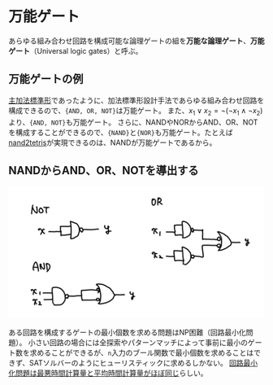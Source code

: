 # 万能ゲート

あらゆる組み合わせ回路を構成可能な論理ゲートの組を**万能な論理ゲート**、**万能ゲート**（Universal logic gates）と呼ぶ。

## 万能ゲートの例

[主加法標準形](./sop.md)であったように、加法標準形設計手法であらゆる組み合わせ回路を構成できるので、`{AND, OR, NOT}`は万能ゲート。
また、$x_1 \lor x_2 = \lnot (\lnot x_1 \land \lnot x_2)$より、`{AND, NOT}`も万能ゲート。
さらに、NANDやNORからAND、OR、NOTを構成することができるので、`{NAND}`と`{NOR}`も万能ゲート。たとえば[nand2tetris](https://www.nand2tetris.org/)が実現できるのは、NANDが万能ゲートであるから。

## NANDからAND、OR、NOTを導出する

![NANDからAND、OR、NOTを導出する](./figs/nand2.jpeg)

ある回路を構成するゲートの最小個数を求める問題はNP困難（回路最小化問題）。
小さい回路の場合には全探索やパターンマッチによって事前に最小のゲート数を求めることができるが、`n`入力のブール関数で最小個数を求めることはできず、SATソルバーのようにヒューリスティックに求めるしかない。
[回路最小化問題は最悪時間計算量と平均時間計算量がほぼ同じ](https://seeds.nii.ac.jp/seeds/2022-hirahara#:~:text=%E7%A7%81%E3%81%AF%E5%9B%9E%E8%B7%AF%E6%9C%80%E5%B0%8F%E5%8C%96%E5%95%8F%E9%A1%8C%E3%81%A8%E5%91%BC%E3%81%B0%E3%82%8C%E3%82%8B%E3%80%81%E5%85%A5%E5%8A%9B%E3%81%A8%E3%81%97%E3%81%A6%E4%B8%8E%E3%81%88%E3%82%89%E3%82%8C%E3%81%9F%E3%83%96%E3%83%BC%E3%83%AB%E5%80%A4%E9%96%A2%E6%95%B0%E3%82%92%E8%A8%88%E7%AE%97%E3%81%99%E3%82%8B%E3%82%88%E3%81%86%E3%81%AA%E5%B0%8F%E3%81%95%E3%81%84%E8%AB%96%E7%90%86%E5%9B%9E%E8%B7%AF%E3%82%92%E6%B1%82%E3%82%81%E3%82%8B%E5%95%8F%E9%A1%8C%EF%BC%88%E5%9B%B3%EF%BC%89%E3%81%AB%E3%81%A4%E3%81%84%E3%81%A6%E3%80%81%E6%9C%80%E6%82%AA%E6%99%82%E8%A8%88%E7%AE%97%E9%87%8F%E3%81%A8%E5%B9%B3%E5%9D%87%E6%99%82%E8%A8%88%E7%AE%97%E9%87%8F%E3%81%8C%E3%81%BB%E3%81%A8%E3%82%93%E3%81%A9%E5%90%8C%E3%81%98%E3%81%A7%E3%81%82%E3%82%8B%E3%81%93%E3%81%A8%E3%82%92%E7%A4%BA%E3%81%97%E3%81%BE%E3%81%97%E3%81%9F%E3%80%82)らしい。
